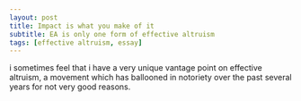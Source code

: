 ```yaml
---
layout: post
title: Impact is what you make of it
subtitle: EA is only one form of effective altruism
tags: [effective altruism, essay]
---
```

i sometimes feel that i have a very unique vantage point on effective altruism, a movement which has ballooned in notoriety over the past several years for not very good reasons. 
<!--stackedit_data:
eyJoaXN0b3J5IjpbLTE4NTA0MzM5MjBdfQ==
-->